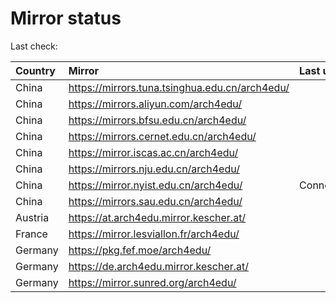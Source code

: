 <script src="./time.js"></script>
# Mirror status
Last check: <script type="text/javascript">localize(1740864020.7548351);</script>

|Country|Mirror|Last update|
|:------|:-----|:----------|
|China|https://mirrors.tuna.tsinghua.edu.cn/arch4edu/|<script type="text/javascript">localize(1740811324);</script>|
|China|https://mirrors.aliyun.com/arch4edu/|<script type="text/javascript">localize(1740811324);</script>|
|China|https://mirrors.bfsu.edu.cn/arch4edu/|<script type="text/javascript">localize(1740811324);</script>|
|China|https://mirrors.cernet.edu.cn/arch4edu/|<script type="text/javascript">localize(1740854321);</script>|
|China|https://mirror.iscas.ac.cn/arch4edu/|<script type="text/javascript">localize(1740854321);</script>|
|China|https://mirrors.nju.edu.cn/arch4edu/|<script type="text/javascript">localize(1740811324);</script>|
|China|https://mirror.nyist.edu.cn/arch4edu/|ConnectionError|
|China|https://mirrors.sau.edu.cn/arch4edu/|<script type="text/javascript">localize(1731653531);</script>|
|Austria|https://at.arch4edu.mirror.kescher.at/|<script type="text/javascript">localize(1740811324);</script>|
|France|https://mirror.lesviallon.fr/arch4edu/|<script type="text/javascript">localize(1740854321);</script>|
|Germany|https://pkg.fef.moe/arch4edu/|<script type="text/javascript">localize(1740811324);</script>|
|Germany|https://de.arch4edu.mirror.kescher.at/|<script type="text/javascript">localize(1740811324);</script>|
|Germany|https://mirror.sunred.org/arch4edu/|<script type="text/javascript">localize(1740811324);</script>|

<script src="./tablefilter/tablefilter.js"></script>
<script src="./table.js"></script>
